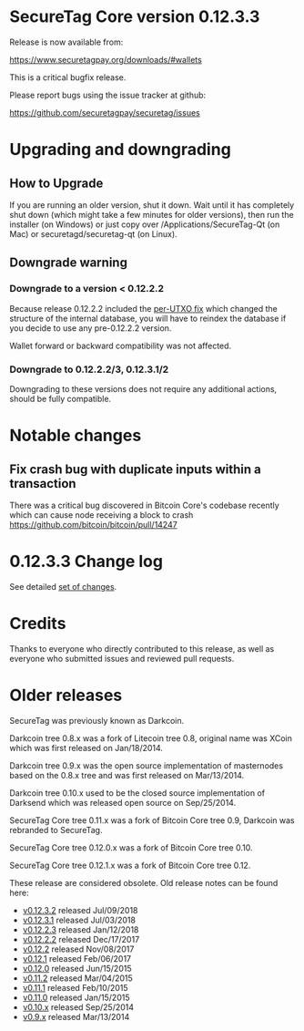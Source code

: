 SecureTag Core version 0.12.3.3
==========================

Release is now available from:

  <https://www.securetagpay.org/downloads/#wallets>

This is a critical bugfix release.

Please report bugs using the issue tracker at github:

  <https://github.com/securetagpay/securetag/issues>


Upgrading and downgrading
=========================

How to Upgrade
--------------

If you are running an older version, shut it down. Wait until it has completely
shut down (which might take a few minutes for older versions), then run the
installer (on Windows) or just copy over /Applications/SecureTag-Qt (on Mac) or
securetagd/securetag-qt (on Linux).

Downgrade warning
-----------------

### Downgrade to a version < 0.12.2.2

Because release 0.12.2.2 included the [per-UTXO fix](release-notes/securetag/release-notes-0.12.2.2.md#per-utxo-fix)
which changed the structure of the internal database, you will have to reindex
the database if you decide to use any pre-0.12.2.2 version.

Wallet forward or backward compatibility was not affected.

### Downgrade to 0.12.2.2/3, 0.12.3.1/2

Downgrading to these versions does not require any additional actions, should be
fully compatible.


Notable changes
===============

Fix crash bug with duplicate inputs within a transaction
--------------------------------------------------------

There was a critical bug discovered in Bitcoin Core's codebase recently which
can cause node receiving a block to crash https://github.com/bitcoin/bitcoin/pull/14247

0.12.3.3 Change log
===================

See detailed [set of changes](https://github.com/securetagpay/securetag/compare/v0.12.3.2...securetagpay:v0.12.3.3).

Credits
=======

Thanks to everyone who directly contributed to this release,
as well as everyone who submitted issues and reviewed pull requests.


Older releases
==============

SecureTag was previously known as Darkcoin.

Darkcoin tree 0.8.x was a fork of Litecoin tree 0.8, original name was XCoin
which was first released on Jan/18/2014.

Darkcoin tree 0.9.x was the open source implementation of masternodes based on
the 0.8.x tree and was first released on Mar/13/2014.

Darkcoin tree 0.10.x used to be the closed source implementation of Darksend
which was released open source on Sep/25/2014.

SecureTag Core tree 0.11.x was a fork of Bitcoin Core tree 0.9,
Darkcoin was rebranded to SecureTag.

SecureTag Core tree 0.12.0.x was a fork of Bitcoin Core tree 0.10.

SecureTag Core tree 0.12.1.x was a fork of Bitcoin Core tree 0.12.

These release are considered obsolete. Old release notes can be found here:

- [v0.12.3.2](https://github.com/securetagpay/securetag/blob/master/doc/release-notes/securetag/release-notes-0.12.3.2.md) released Jul/09/2018
- [v0.12.3.1](https://github.com/securetagpay/securetag/blob/master/doc/release-notes/securetag/release-notes-0.12.3.1.md) released Jul/03/2018
- [v0.12.2.3](https://github.com/securetagpay/securetag/blob/master/doc/release-notes/securetag/release-notes-0.12.2.3.md) released Jan/12/2018
- [v0.12.2.2](https://github.com/securetagpay/securetag/blob/master/doc/release-notes/securetag/release-notes-0.12.2.2.md) released Dec/17/2017
- [v0.12.2](https://github.com/securetagpay/securetag/blob/master/doc/release-notes/securetag/release-notes-0.12.2.md) released Nov/08/2017
- [v0.12.1](https://github.com/securetagpay/securetag/blob/master/doc/release-notes/securetag/release-notes-0.12.1.md) released Feb/06/2017
- [v0.12.0](https://github.com/securetagpay/securetag/blob/master/doc/release-notes/securetag/release-notes-0.12.0.md) released Jun/15/2015
- [v0.11.2](https://github.com/securetagpay/securetag/blob/master/doc/release-notes/securetag/release-notes-0.11.2.md) released Mar/04/2015
- [v0.11.1](https://github.com/securetagpay/securetag/blob/master/doc/release-notes/securetag/release-notes-0.11.1.md) released Feb/10/2015
- [v0.11.0](https://github.com/securetagpay/securetag/blob/master/doc/release-notes/securetag/release-notes-0.11.0.md) released Jan/15/2015
- [v0.10.x](https://github.com/securetagpay/securetag/blob/master/doc/release-notes/securetag/release-notes-0.10.0.md) released Sep/25/2014
- [v0.9.x](https://github.com/securetagpay/securetag/blob/master/doc/release-notes/securetag/release-notes-0.9.0.md) released Mar/13/2014

